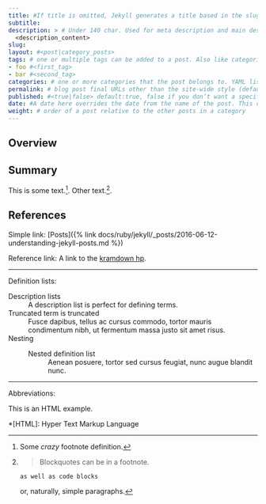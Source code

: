 ```yaml
---
title: #If title is omitted, Jekyll generates a title based in the slug/filename
subtitle:
description: > # Under 140 char. Used for meta description and main description
  <description_content>
slug: 
layout: #<post|category_posts>
tags: # one or multiple tags can be added to a post. Also like categories, tags can be specified as a YAML list or a comma-separated string.
- foo #<first_tag>
- bar #<second_tag>
categories: # one or more categories that the post belongs to. YAML list or a comma-separated string.
permalink: # blog post final URLs other than the site-wide style (default /title)
published: #<true|false> default:true, false if you don’t want a specific post to show up when the site is generated
date: #A date here overrides the date from the name of the post. This can be used to ensure correct sorting of posts. Format YYYY-MM-DD HH:MM:SS +/-TTTT; hours, minutes, seconds, and timezone offset are optional.
weight: # order of a post relative to the other posts in a category
---
```


## Overview

## Summary

This is some text.[^1]. Other text.[^footnote].

## References

[^1]: Some *crazy* footnote definition.

[^footnote]:
	> Blockquotes can be in a footnote.

		as well as code blocks

	or, naturally, simple paragraphs.

Simple link: [Posts]({% link docs/ruby/jekyll/_posts/2016-06-12-understanding-jekyll-posts.md %})

Reference link: A link to the [kramdown hp].

[kramdown hp]: http://kramdown.gettalong.org "hp"

<hr>

Definition lists:

<dl class="row">
  <dt class="col-sm-3">Description lists</dt>
  <dd class="col-sm-9">A description list is perfect for defining terms.</dd>

  <dt class="col-sm-3 text-truncate">Truncated term is truncated</dt>
  <dd class="col-sm-9">Fusce dapibus, tellus ac cursus commodo, tortor mauris condimentum nibh, ut fermentum massa justo sit amet risus.</dd>

  <dt class="col-sm-3">Nesting</dt>
  <dd class="col-sm-9">
    <dl class="row">
      <dt class="col-sm-4">Nested definition list</dt>
      <dd class="col-sm-8">Aenean posuere, tortor sed cursus feugiat, nunc augue blandit nunc.</dd>
    </dl>
  </dd>
</dl>

<hr>

Abbreviations: 

This is an HTML example.

*[HTML]: Hyper Text Markup Language
